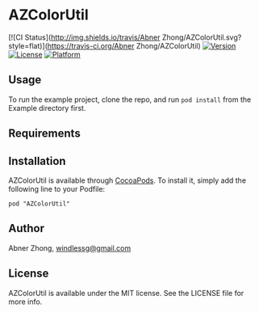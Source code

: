 # AZColorUtil

[![CI Status](http://img.shields.io/travis/Abner Zhong/AZColorUtil.svg?style=flat)](https://travis-ci.org/Abner Zhong/AZColorUtil)
[![Version](https://img.shields.io/cocoapods/v/AZColorUtil.svg?style=flat)](http://cocoadocs.org/docsets/AZColorUtil)
[![License](https://img.shields.io/cocoapods/l/AZColorUtil.svg?style=flat)](http://cocoadocs.org/docsets/AZColorUtil)
[![Platform](https://img.shields.io/cocoapods/p/AZColorUtil.svg?style=flat)](http://cocoadocs.org/docsets/AZColorUtil)

## Usage

To run the example project, clone the repo, and run `pod install` from the Example directory first.

## Requirements

## Installation

AZColorUtil is available through [CocoaPods](http://cocoapods.org). To install
it, simply add the following line to your Podfile:

    pod "AZColorUtil"

## Author

Abner Zhong, windlessg@gmail.com

## License

AZColorUtil is available under the MIT license. See the LICENSE file for more info.

